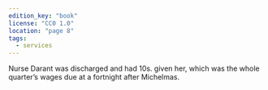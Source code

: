 ```yaml
---
edition_key: "book"
license: "CC0 1.0"
location: "page 8"
tags:
  - services
---
```

Nurse Darant was discharged and had 10s. given her,
which was the whole quarter’s wages due at a fortnight after
Michelmas.
